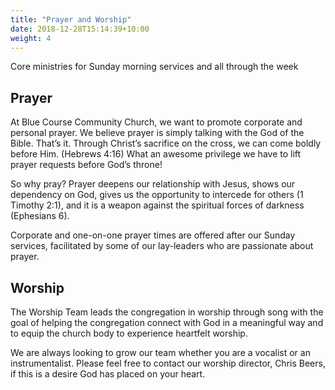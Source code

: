 ```yaml
---
title: "Prayer and Worship"
date: 2018-12-28T15:14:39+10:00
weight: 4
---
```


Core ministries for Sunday morning services and all through the week

## Prayer

At Blue Course Community Church, we want to promote corporate and personal prayer. We believe prayer is simply talking with 
the God of the Bible. That’s it. Through Christ’s sacrifice on the cross, we can come boldly before Him. (Hebrews 4:16) What 
an awesome privilege we have to lift prayer requests before God’s throne!

So why pray? Prayer deepens our relationship with Jesus, shows our dependency on God, gives us the opportunity to intercede 
for others (1 Timothy 2:1), and it is a weapon against the spiritual forces of darkness (Ephesians 6).

Corporate and one-on-one prayer times are offered after our Sunday services, facilitated by some of our lay-leaders who 
are passionate about prayer.

## Worship

The Worship Team leads the congregation in worship through song with the goal of helping the congregation connect with God in 
a meaningful way and to equip the church body to experience heartfelt worship. 

We are always looking to grow our team whether you are a vocalist or an instrumentalist. Please feel free to contact our 
worship director, Chris Beers, if this is a desire God has placed on your heart.